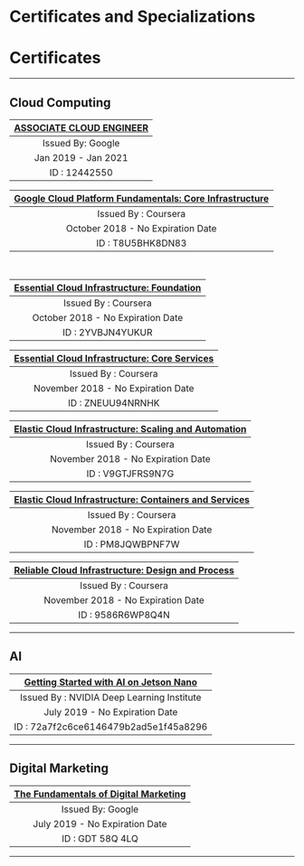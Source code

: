 # Certificates and Specializations


# Certificates

***
## Cloud Computing

  | [ASSOCIATE CLOUD ENGINEER](https://www.credential.net/8l14wlvo?key=e0654b6f6ae429c8e1096602b9fd10c485bdac1ef9d0427e0bed6450f23cb913) |
  | :----------------------:                                                                                                             |
  | Issued By: Google                                                                                                                    |
  | Jan 2019 - Jan 2021                                                                                                                  |
  | ID : 12442550                                                                                                                        |


  | [Google Cloud Platform Fundamentals: Core Infrastructure](https://www.coursera.org/account/accomplishments/verify/T8U5BHK8DN83) |
  | :-------------------:                                                                                                           |
  | Issued By : Coursera                                                                                                            |
  | October 2018 - No Expiration Date                                                                                               |
  | ID : T8U5BHK8DN83                                                                                                               |

<br/>

  | [Essential Cloud Infrastructure: Foundation](https://www.coursera.org/account/accomplishments/verify/2YVBJN4YUKUR)              |
  | :-------------------:                                                                                                           |
  | Issued By : Coursera                                                                                                            |
  | October 2018 - No Expiration Date                                                                                               |
  | ID : 2YVBJN4YUKUR                                                                                                               |

  | [Essential Cloud Infrastructure: Core Services](https://www.coursera.org/account/accomplishments/verify/ZNEUU94NRNHK)           |
  | :-------------------:                                                                                                           |
  | Issued By : Coursera                                                                                                            |
  | November 2018 - No Expiration Date                                                                                              |
  | ID : ZNEUU94NRNHK                                                                                                               |
  
  | [Elastic Cloud Infrastructure: Scaling and Automation ](https://www.coursera.org/account/accomplishments/certificate/V9GTJFRS9N7G) | 
  | :-------------------:                                                                                                              |
  | Issued By : Coursera                                                                                                               | 
  | November 2018 - No Expiration Date                                                                                                 |
  | ID : V9GTJFRS9N7G                                                                                                                  |
  
  | [Elastic Cloud Infrastructure: Containers and Services ](https://www.coursera.org/account/accomplishments/verify/PM8JQWBPNF7W) | 
  | :-------------------:                                                                                                          |
  | Issued By : Coursera                                                                                                           |
  | November 2018 - No Expiration Date                                                                                             |
  | ID : PM8JQWBPNF7W                                                                                                              |
  
  
  | [Reliable Cloud Infrastructure: Design and Process ](https://www.coursera.org/account/accomplishments/verify/9586R6WP8Q4N) | 
  | :-------------------:                                                                                                      |
  | Issued By : Coursera                                                                                                       |
  | November 2018 - No Expiration Date                                                                                         |
  | ID : 9586R6WP8Q4N                                                                                                          |

***
## AI
  | [Getting Started with AI on Jetson Nano](https://courses.nvidia.com/certificates/72a7f2c6ce6146479b2ad5e1f45a8296) | 
  | :-------------------:                                                                                                      |
  | Issued By : NVIDIA Deep Learning Institute                                                                                 |
  | July 2019 - No Expiration Date                                                                                             |
  | ID : 72a7f2c6ce6146479b2ad5e1f45a8296                                                                                      |
  
***
## Digital Marketing

  | [The Fundamentals of Digital Marketing](https://learndigital.withgoogle.com/digitalgarage/validate-certificate-code) |
  | :----------------------:                                                                                                             |
  | Issued By: Google                                                                                                                    |
  | July 2019 - No Expiration Date                                                                                                       |
  | ID : GDT 58Q 4LQ                                                                                                                     |
  
***
  





